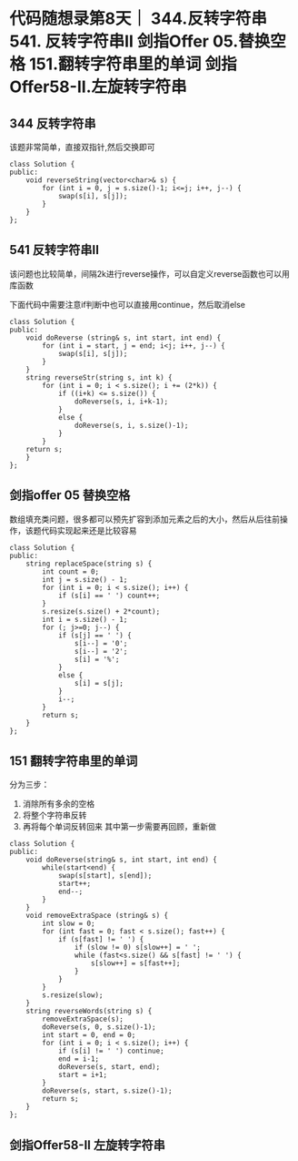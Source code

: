 # 代码随想录第8天｜ 344.反转字符串 541. 反转字符串II 剑指Offer 05.替换空格 151.翻转字符串里的单词 剑指Offer58-II.左旋转字符串

## 344 反转字符串
该题非常简单，直接双指针,然后交换即可

```
class Solution {
public:
    void reverseString(vector<char>& s) {
        for (int i = 0, j = s.size()-1; i<=j; i++, j--) {
            swap(s[i], s[j]);
        }
    }
};
```

## 541 反转字符串II
该问题也比较简单，间隔2k进行reverse操作，可以自定义reverse函数也可以用库函数

下面代码中需要注意if判断中也可以直接用continue，然后取消else

```
class Solution {
public:
    void doReverse (string& s, int start, int end) {
        for (int i = start, j = end; i<j; i++, j--) {
            swap(s[i], s[j]);
        }
    }
    string reverseStr(string s, int k) {
        for (int i = 0; i < s.size(); i += (2*k)) {
            if ((i+k) <= s.size()) {
                doReverse(s, i, i+k-1);
            }
            else {
                doReverse(s, i, s.size()-1);
            }
        }
    return s;  
    }
};
```

## 剑指offer 05 替换空格
数组填充类问题，很多都可以预先扩容到添加元素之后的大小，然后从后往前操作，该题代码实现起来还是比较容易

```
class Solution {
public:
    string replaceSpace(string s) {
        int count = 0;
        int j = s.size() - 1;
        for (int i = 0; i < s.size(); i++) {
            if (s[i] == ' ') count++;
        }
        s.resize(s.size() + 2*count);
        int i = s.size() - 1;
        for (; j>=0; j--) {
            if (s[j] == ' ') {
                s[i--] = '0';
                s[i--] = '2';
                s[i] = '%';
            }
            else {
                s[i] = s[j];
            }
            i--;
        }
        return s;
    }
};
```

## 151 翻转字符串里的单词
分为三步：
1. 消除所有多余的空格
2. 将整个字符串反转
3. 再将每个单词反转回来
其中第一步需要再回顾，重新做

```
class Solution {
public:
    void doReverse(string& s, int start, int end) {
        while(start<end) {
            swap(s[start], s[end]);
            start++;
            end--;
        }
    }
    void removeExtraSpace (string& s) {
        int slow = 0;
        for (int fast = 0; fast < s.size(); fast++) {
            if (s[fast] != ' ') {
                if (slow != 0) s[slow++] = ' ';
                while (fast<s.size() && s[fast] != ' ') {
                    s[slow++] = s[fast++];
                }
            }
        }
        s.resize(slow);
    }
    string reverseWords(string s) {
        removeExtraSpace(s);
        doReverse(s, 0, s.size()-1);
        int start = 0, end = 0;
        for (int i = 0; i < s.size(); i++) {
            if (s[i] != ' ') continue;
            end = i-1;
            doReverse(s, start, end);
            start = i+1;
        }
        doReverse(s, start, s.size()-1);
        return s;
    }
};
```


## 剑指Offer58-II 左旋转字符串
